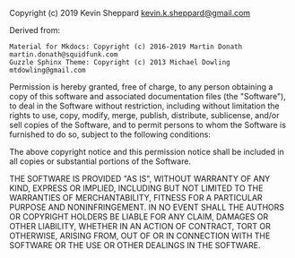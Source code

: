 

Copyright (c) 2019 Kevin Sheppard kevin.k.sheppard@gmail.com

Derived from:

    Material for Mkdocs: Copyright (c) 2016-2019 Martin Donath martin.donath@squidfunk.com
    Guzzle Sphinx Theme: Copyright (c) 2013 Michael Dowling mtdowling@gmail.com

Permission is hereby granted, free of charge, to any person obtaining a copy of this software and associated documentation files (the "Software"), to deal in the Software without restriction, including without limitation the rights to use, copy, modify, merge, publish, distribute, sublicense, and/or sell copies of the Software, and to permit persons to whom the Software is furnished to do so, subject to the following conditions:

The above copyright notice and this permission notice shall be included in all copies or substantial portions of the Software.

THE SOFTWARE IS PROVIDED "AS IS", WITHOUT WARRANTY OF ANY KIND, EXPRESS OR IMPLIED, INCLUDING BUT NOT LIMITED TO THE WARRANTIES OF MERCHANTABILITY, FITNESS FOR A PARTICULAR PURPOSE AND NONINFRINGEMENT. IN NO EVENT SHALL THE AUTHORS OR COPYRIGHT HOLDERS BE LIABLE FOR ANY CLAIM, DAMAGES OR OTHER LIABILITY, WHETHER IN AN ACTION OF CONTRACT, TORT OR OTHERWISE, ARISING FROM, OUT OF OR IN CONNECTION WITH THE SOFTWARE OR THE USE OR OTHER DEALINGS IN THE SOFTWARE.

